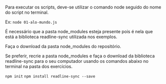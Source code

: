 Para executar os scripts, deve-se utilizar o comando
node seguido do nome do script no terminal.

Ex: `node 01-alo-mundo.js` 

É necessário que a pasta node_modules esteja presente pois é nela que 
está a biblioteca readline-sync utilizada nos exemplos.

Faça o download da pasta node_modules do repositório.

Se preferir, recrie a pasta node_modules e faça o download da biblioteca 
readline-sync para o seu computador usando os comandos abaixo 
no terminal na pasta dos exercícios.

`npm init`
`npm install readline-sync --save`

